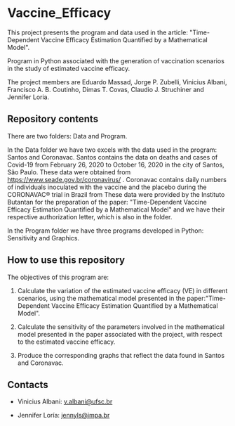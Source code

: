 # Vaccine_Efficacy
This project presents the program and data used in the article: "Time-Dependent Vaccine Efficacy Estimation Quantified by a Mathematical Model".

Program in Python associated with the generation of vaccination scenarios in the study of estimated vaccine efficacy.

The project members are Eduardo Massad, Jorge P. Zubelli, Vinicius Albani, Francisco A. B. Coutinho, Dimas T. Covas, Claudio J. Struchiner and Jennifer Loria.

## Repository contents
There are two folders: Data and Program. 

In the Data folder we have two excels with the data used in the program: Santos and Coronavac. Santos contains the data on deaths and cases of Covid-19 from February 26, 2020 to October 16, 2020 in the city of Santos, São Paulo. These data were obtained from https://www.seade.gov.br/coronavirus/ . Coronavac contains daily numbers of individuals inoculated with the vaccine and the placebo during the CORONAVAC® trial in Brazil from  These data were provided by the Instituto Butantan for the preparation of the paper: "Time-Dependent Vaccine Efficacy Estimation Quantified by a Mathematical Model" and we have their respective authorization letter, which is also in the folder.

In the Program folder we have three programs developed in Python: Sensitivity and Graphics.


## How to use this repository

The objectives of this program are:

1. Calculate the variation of the estimated vaccine efficacy (VE) in different scenarios, using the mathematical model presented in the paper:"Time-Dependent Vaccine Efficacy Estimation Quantified by a Mathematical Model".

2. Calculate the sensitivity of the parameters involved in the mathematical model presented in the paper associated with the project, with respect to the estimated vaccine efficacy.

3. Produce the corresponding graphs that reflect the data found in Santos and Coronavac.

## Contacts

* Vinicius Albani: v.albani@ufsc.br

* Jennifer Loría: jennyls@impa.br

